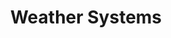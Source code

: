 ---
title: "Weather Systems"
summary: "Weather Systems is the ninth album by the British rock band Anathema. It was released on 16 April 2012 in Europe via Kscope and 24 April 2012 in the US via The End Records. The band describes the album as \"not background music for parties. The music is written to deeply move the listener\". The album was recorded in Liverpool, North Wales and Oslo, each place significant to Anathema's past, present and future. The record was produced by band members Vincent Cavanagh and Daniel Cavanagh, as well as Christer-André Cederberg.
Recorded and released between the departure of Les Smith and the full-time joining of live member Daniel Cardoso, it is the first album of the band to not feature a full-time keyboardist since Judgement in 1999; instead, keyboard duties were shared between Vincent and Daniel Cavanagh, and drummer John Douglas. On future albums, Cardoso would replace Douglas as the band's primary keyboardist.
The album's official track list was announced on 2 February 2012."
slug: "weather-systems"
image: "weather-systems.jpg"
apple_music_artist_url: "https://music.apple.com/gb/artist/weather-systems/1751752418"
wikipedia_url: "https://en.wikipedia.org/wiki/Weather_Systems_(Anathema_album)"
---